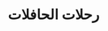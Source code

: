---
location: ""
title: "رحلات الحافلات"
pricetag: 0
description: ""
thumbnail: "https://images.unsplash.com/photo-1563221004-968a49a5d59a?q=80&w=1374&auto=format&fit=crop&ixlib=rb-4.0.3&ixid=M3wxMjA3fDB8MHxwaG90by1wYWdlfHx8fGVufDB8fHx8fA%3D%3D"
type: basic
---